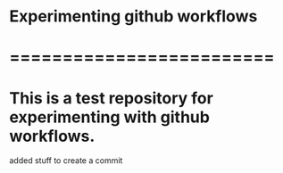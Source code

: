 # Experimenting github workflows
# =========================

# This is a test repository for experimenting with github workflows.

added stuff to create a commit